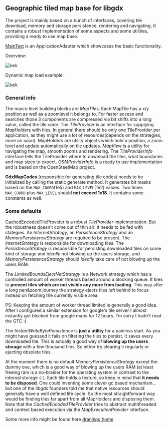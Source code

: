 ## Geographic tiled map base for libgdx

The project is mainly based on a bunch of interfaces, covering tile download, memory and storage persistence, rendering and navigating.
It contains a robust implementation of some aspects and some utilities, providing a ready to use map base.

[MainTest](https://github.com/DranikProgrammer/gdx-map/blob/master/core/src/main/java/com/dranikpg/gdxmap/MainTest.java)
is an ApplicationAdapter which showcases the basic functionality.
 
Overview:

![kek](http://www.dranikpg.com/img/gdxmap/big.png)
 
Dynamic map load example: 

![kek](http://www.dranikpg.com/img/gdxmap/dynamic_load.png)


### General info
The macro level building blocks are *MapTile*s. Each MapTile has a x/y position as well as a zoomlevel it belongs to.
For faster access and searches those 3 components  are compressed via bit shifts into a long value, called the tile code.
The *TileProvider* is an interface for supplying *MapHolder*s with tiles. In general there should be only one TileProvider per application, 
as they might use a lot of resources(depends on the strategies, more on soon). MapHolders are utility objects which hold a position,
a zoom level and update automatically on tile updates. *MapView* is a utility for navigating the map, smooth zooms and rendering. 
The *TileProviderInfo* interface tells the TileProvider where to download the tiles, what boundaries and map sizes to expect.
*OSMProviderInfo* is a ready to use implementation and is based on the OpenSteetMap project.

**GdxMapCodes** (responsible for generating tile codes) needs to be initialized by calling the static generate method. It generates bit masks based
on the `MAX_COORD`(1e5) and  `MAX_LEVEL`(1e2) values. Two times `MAX_COORD` plus  `MAX_LEVEL` should **not exceed 1e18**.
It contains some constants as well.

### Some defaults

[CachedEncodedTileProvider](https://github.com/DranikProgrammer/gdx-map/blob/master/core/src/main/java/com/dranikpg/gdxmap/impl/CachedEncodedTileProvider.java) 
is a robust *TileProvider* implementation. But the robustness doesn't come out of thin air: it needs to be fed with stategies.
An *InternetStrategy*, an *PersistenceStrategy* and an *MemoryPersistenceStrategy* are required to be present. 
The *InternetStrategy* is responsible for downloading tiles.
The *PersistenceStrategy* is responsible for persisting downloaded tiles on some kind of storage and *ideally* not blowing up the users storage,
and *MemoryPersistenceStrategy* should *ideally* take care of not blowing up the users RAM.

The *LimitedBoundsEjectNetStrategy* is a Network strategy which has a controlled amount of worker threads based around a blocking queue.
It tires to **prevent tiles which are not visible any more from loading**. This way after a long pan&zoom journey the strategy ejects tiles 
left behind to focus instead on fetching the currently visible area.

PS: Keeping the amount of worker thread limited is generally a good idea. After I configured a similar extension for google's tile
server I almost instantly got blocked from google maps for 12 hours. I'm sorry I hadn't read the GTC :(

The *InstantWriteBytePersistence* is **just a utility** for a painless start. As you might have guessed it fails on filtering the 
tiles to persist. It saves every downloaded tile. This is actually a good way of **blowing up the users storage** with a few thousand files.
So either try clearing it regularly or ejecting obsolete tiles. 

At the moment there is no default *MemoryPersistenceStrategy* except the dummy one, which is a good way of blowing up the
users RAM (at least freeing ram is a no-brainer for the operating system in contrast to the internal storage :) ).
Each tile holds a texture, so keep in mind that **it needs to be disposed**. 
One could inventing some clever gc based mechanism... but one of the libgdx founders told me that native resources should generally have a well defined life cycle. 
So the most straightforward way would be finding tiles far apart from all MapHolders and disposing them. Note that the *CachedEncodedTileProvider* tries
to abstract multithreaded and context based execution via the *MapExecutionProvider* interface.

Some more info might be found here [dranikpg home](http://www.dranikpg.com/blog/gdxmap.html)



